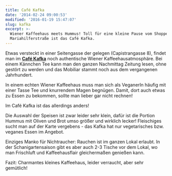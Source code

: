 ```yaml
---
title: Café Kafka
date: '2014-02-24 09:00:53'
modified: '2016-01-19 15:47:07'
slug: kafka
excerpt: >-
  Wiener Kaffeehaus meets Hummus! Toll für eine kleine Pause vom Shoppen auf der
  Mariahilferstraße ist das Café Kafka.
---
```


Etwas versteckt in einer Seitengasse der gelegen (Capistrangasse 8), findet man im [**Café Kafka**](https://www.facebook.com/pages/caf%C3%A9-kafka/175447475842159?rf=169959473054993) noch authentische Wiener Kaffeehausatmosphäre. Bei einem Kännchen Tee kann man den ganzen Nachmittag Zeitung lesen, ohne gestört zu werden und das Mobiliar stammt noch aus dem vergangenen Jahrhundert.

In einem echten Wiener Kaffeehaus muss man sich als VeganerIn häufig mit einer Tasse Tee und knurrendem Magen begnügen. Damit, dort auch etwas zu Essen zu bekommen, sollte man lieber gar nicht rechnen!

Im Café Kafka ist das allerdings anders!

Die Auswahl der Speisen ist zwar leider sehr klein, dafür ist die Portion Hummus mit Oliven und Brot umso größer und wirklich lecker! Fleischiges sucht man auf der Karte vergebens - das Kafka hat nur vegetarisches bzw. veganes Essen im Angebot.

Einziges Manko für Nichtraucher: Rauchen ist im ganzen Lokal erlaubt. In der Schanigartensaison gibt es aber auch 2-3 Tische vor dem Lokal, wo man Frischluft und Kaffeehausflair gleichermaßen genießen kann.

Fazit: Charmantes kleines Kaffeehaus, leider verraucht, aber sehr gemütlich!

